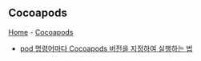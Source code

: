 ## Cocoapods

[Home](https://github.com/jjmean2/til) - [Cocoapods](https://github.com/jjmean2/til/tree/master/cocoapods)

- [pod 명령어마다 Cocoapods 버전을 지정하여 실행하는 법](https://github.com/jjmean2/til/blob/master/cocoapods/pod-command-specifying-version.md)

  ​